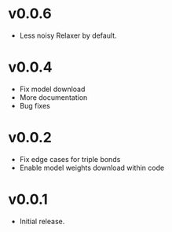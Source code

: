 # v0.0.6
- Less noisy Relaxer by default.


# v0.0.4
- Fix model download 
- More documentation
- Bug fixes

# v0.0.2
- Fix edge cases for triple bonds
- Enable model weights download within code

# v0.0.1

- Initial release.